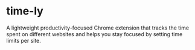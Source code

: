# time-ly
A lightweight productivity-focused Chrome extension that tracks the time spent on different websites and helps you stay focused by setting time limits per site.

